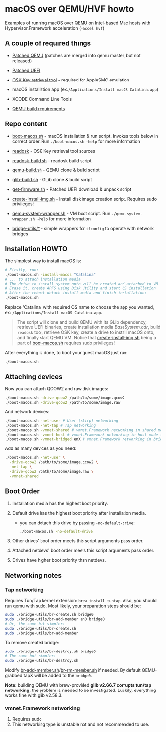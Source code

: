 # macOS over QEMU/HVF howto

Examples of running macOS over QEMU on Intel-based Mac hosts with Hypervisor.Framework acceleration (`-accel hvf`)

## A couple of required things

- [Patched QEMU](https://github.com/shchuko/qemu/tree/v5.2.0/darwin-support) (patches are merged into qemu master, but
  not released)

- [Patched UEFI](https://github.com/shchuko/OvmfDarwinPkg)

- [OSK Key retrieval tool](readosk) - required for AppleSMC emulation

- macOS installation app (ex.`/Applications/Install macOS Catalina.app`)

- XCODE Command Line Tools

- [QEMU build requirements](https://wiki.qemu.org/Hosts/Mac)

## Repo content

- [boot-macos.sh](boot-macos.sh) - macOS installation & run script. Invokes tools below in correct order.
  Run `./boot-macos.sh -help` for more information

- [readosk](readosk) - OSK Key retrieval tool sources

- [readosk-build.sh](readosk-build.sh) - readosk build script

- [qemu-build.sh](qemu-build.sh) - QEMU clone & build script

- [glib-build.sh](glib-build.sh) - GLib clone & build script

- [get-firmware.sh](get-firmware.sh) - Patched UEFI download & unpack script

- [create-install-img.sh](create-install-img.sh) - Install disk image creation script. Requires sudo privileges!

- [qemu-system-wrapper.sh](qemu-system-wrapper.sh) - VM boot script. Run `./qemu-system-wrapper.sh -help` for more
  information

- [bridge-utils/*](bridge-utils) - simple wrappers for `ifconfig` to operate with network bridges

## Installation HOWTO

The simplest way to install macOS is:

```bash
# Firstly, run:
./boot-macos.sh -install-macos "Catalina"
# ... to attach installation media
# The drive to install system onto will be created and attached to VM
# Erase it, create APFS using Disk Utility and start OS installation
# After the reboot detach install media and finish installation:
./boot-macos.sh
```

Replace 'Catalina' with required OS name to choose the app you wanted, ex: `/Applications/Install macOS Catalina.app`.

> The script will clone and build QEMU with its GLib dependency,
> retrieve UEFI binaries, create installation media *BaseSystem.cdr*, build `readosk` tool, retrieve OSK key,
> create a drive to install macOS onto, and finally start QEMU VM. Notice that
> [create-install-img.sh](create-install-img.sh) being a part of [boot-macos.sh](boot-macos.sh) requires sudo
> privileges!

After everything is done, to boot your guest macOS just run:

```bash
./boot-macos.sh
```

## Attaching devices

Now you can attach QCOW2 and raw disk images:

```bash
./boot-macos.sh -drive-qcow2 /path/to/some/image.qcow2
./boot-macos.sh -drive-qcow2 /path/to/some/image.raw
```

And network devices:

```bash
./boot-macos.sh -net-user # User (slirp) networking
./boot-macos.sh -net-tap # Tap networking
./boot-macos.sh -vmnet-shared # vmnet.Framework networking in shared mode (experimental)
./boot-macos.sh -vmnet-host # vmnet.Framework networking in host mode (experimental)
./boot-macos.sh -vmnet-bridged enX # vmnet.Framework networking in bridged mode, bridged onto enX (experimental)
```

Add as many devices as you need:

```bash
./boot-macos.sh -net-user \
  -drive-qcow2 /path/to/some/image.qcow2 \
  -net-tap \
  -drive-qcow2 /path/to/some/image.raw \
  -vmnet-shared 
```

## Boot Order

1. Installation media has the highest boot priority.

2. Default drive has the highest boot priority after installation media.

    * you can detach this drive by passing `-no-default-drive`:

      ```bash
      ./boot-macos.sh -no-default-drive
      ```

3. Other drives' boot order meets this script arguments pass order.

4. Attached netdevs' boot order meets this script arguments pass order.

5. Drives have higher boot priority than netdevs.

## Networking notes

### Tap networking

Requires Tun/Tap kernel extension: `brew install tuntap`. Also, you should run qemu with sudo. Most likely, your
preparation steps should be:

```bash
sudo ./bridge-utils/br-create.sh bridge0
sudo ./bridge-utils/br-add-member en0 bridge0
# Or, the same but simpler:
sudo ./bridge-utils/br-create.sh
sudo ./bridge-utils/br-add-member
```

To remove created bridge:

```bash
sudo ./bridge-utils/br-destroy.sh bridge0
# The same but simpler:
sudo ./bridge-utils/br-destroy.sh
```

Modify [br-add-member.sh](bridge-utils/br-add-member.sh)/[br-rm-member.sh](bridge-utils/br-rm-member.sh) if needed. By
default QEMU-grabbed tapX will be added to the `bridge0`.

**Note:** building QEMU with brew-provided **glib v2.66.7 corrupts tun/tap networking**, the problem is needed to be
investigated. Luckily, everything works fine with glib v2.58.3.

### vmnet.Framework networking

1. Requires sudo
2. This networking type is unstable not and not recommended to use.  
